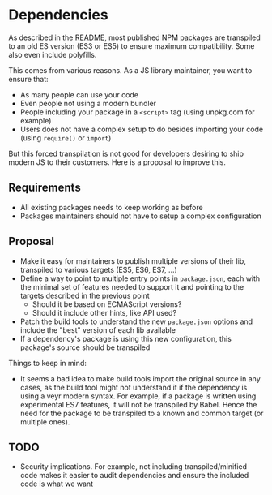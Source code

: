 # Dependencies

As described in the [README](README.md), most published NPM packages are transpiled to an old ES version (ES3 or ES5) to ensure maximum compatibility. Some also even include polyfills.

This comes from various reasons. As a JS library maintainer, you want to ensure that:
- As many people can use your code
- Even people not using a modern bundler
- People including your package in a `<script>` tag (using unpkg.com for example)
- Users does not have a complex setup to do besides importing your code (using `require()` or `import`)

But this forced transpilation is not good for developers desiring to ship modern JS to their customers. Here is a proposal to improve this.

## Requirements

- All existing packages needs to keep working as before
- Packages maintainers should not have to setup a complex configuration

## Proposal

- Make it easy for maintainers to publish multiple versions of their lib, transpiled to various targets (ES5, ES6, ES7, …)
- Define a way to point to multiple entry points in `package.json`, each with the minimal set of features needed to support it and pointing to the targets described in the previous point
  - Should it be based on ECMAScript versions?
  - Should it include other hints, like API used?
- Patch the build tools to understand the new `package.json` options and include the "best" version of each lib available
- If a dependency's package is using this new configuration, this package's source should be transpiled

Things to keep in mind:
- It seems a bad idea to make build tools import the original source in any cases, as the build tool might not understand it if the dependency is using a veyr modern syntax. For example, if a package is written using experimental ES7 features, it will not be transpiled by Babel. Hence the need for the package to be transpiled to a known and common target (or multiple ones).

## TODO

- Security implications. For example, not including transpiled/minified code makes it easier to audit dependencies and ensure the included code is what we want
